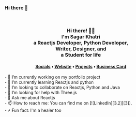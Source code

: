 ### Hi there 👋
<div align="center">
  
  <br>
  
<h3>Hi there! 👋🤓<br>I'm Sagar Khatri<br>a Reactjs Developer, Python Developer, <br>Writer, Designer, and<br>a Student for life</h3>

<h4> <a href="https://www.linkedin.com/in/sagarkhatri">Socials</a> • <a href="https://devsagarkhatri.github.io/">Website</a> • <a href="https://devsagarkhatri.github.io/#projects">Projects</a> • <a href="https://devsagarkhatri.github.io/#contact">Business Card</a> </h4>
</div>
<div>
- 🔭 I’m currently working on my portfolio project<br/>
- 🌱 I’m currently learning Reactjs and python<br/>
- 👯 I’m looking to collaborate on Reactjs, Python and Java<br/>
- 🤔 I’m looking for help with Three.js<br/>
- 💬 Ask me about Reactjs<br/>
- 📫 How to reach me: You can find me on [![LinkedIn][3.2]][3]].<br/>
- ⚡ Fun fact: I'm a healer too

<!-- Resources -->
[3.2]: https://raw.githubusercontent.com/MartinHeinz/MartinHeinz/master/linkedin-3-16.png (LinkedIn icon without padding)
[3]: https://www.linkedin.com/in/heinz-martin/
</div>
